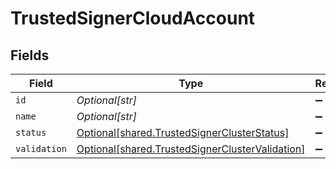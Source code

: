 # TrustedSignerCloudAccount


## Fields

| Field                                                                                                    | Type                                                                                                     | Required                                                                                                 | Description                                                                                              |
| -------------------------------------------------------------------------------------------------------- | -------------------------------------------------------------------------------------------------------- | -------------------------------------------------------------------------------------------------------- | -------------------------------------------------------------------------------------------------------- |
| `id`                                                                                                     | *Optional[str]*                                                                                          | :heavy_minus_sign:                                                                                       | N/A                                                                                                      |
| `name`                                                                                                   | *Optional[str]*                                                                                          | :heavy_minus_sign:                                                                                       | N/A                                                                                                      |
| `status`                                                                                                 | [Optional[shared.TrustedSignerClusterStatus]](../../models/shared/trustedsignerclusterstatus.md)         | :heavy_minus_sign:                                                                                       | N/A                                                                                                      |
| `validation`                                                                                             | [Optional[shared.TrustedSignerClusterValidation]](../../models/shared/trustedsignerclustervalidation.md) | :heavy_minus_sign:                                                                                       | N/A                                                                                                      |